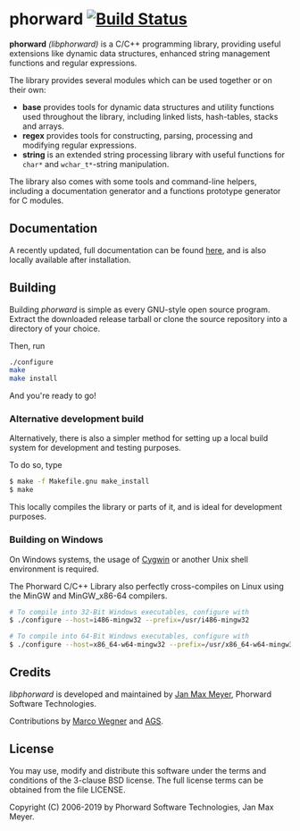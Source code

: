 # phorward [![Build Status](https://travis-ci.org/phorward/phorward.svg?branch=develop)](https://travis-ci.org/phorward/phorward) 

**phorward** *(libphorward)* is a C/C++ programming library, providing useful
extensions like dynamic data structures, enhanced string management functions
and regular expressions.

The library provides several modules which can be used together or on their own:

- **base** provides tools for dynamic data structures and utility functions used throughout the library, including linked lists, hash-tables, stacks and arrays.
- **regex** provides tools for constructing, parsing, processing and modifying regular expressions.
- **string** is an extended string processing library with useful functions for `char*` and `wchar_t*`-string manipulation.

The library also comes with some tools and command-line helpers, including a documentation generator and a functions prototype generator for C modules.

## Documentation

A recently updated, full documentation can be found [here](https://www.phorward-software.com/products/phorward/doc/phorward.html),
and is also locally available after installation.

## Building

Building *phorward* is simple as every GNU-style open source program. Extract the downloaded release tarball or clone the source repository into a directory of your choice.

Then, run

```bash
./configure
make
make install
```

And you're ready to go!

### Alternative development build

Alternatively, there is also a simpler method for setting up a local build system for development and testing purposes.

To do so, type

```bash
$ make -f Makefile.gnu make_install
$ make
```

This locally compiles the library or parts of it, and is ideal for development purposes.

### Building on Windows

On Windows systems, the usage of [Cygwin](https://cygwin.org/) or another Unix shell environment is required.

The Phorward C/C++ Library also perfectly cross-compiles on Linux using the MinGW and MinGW_x86-64 compilers.

```bash
# To compile into 32-Bit Windows executables, configure with
$ ./configure --host=i486-mingw32 --prefix=/usr/i486-mingw32

# To compile into 64-Bit Windows executables, configure with 
$ ./configure --host=x86_64-w64-mingw32 --prefix=/usr/x86_64-w64-mingw32
```

## Credits

*libphorward* is developed and maintained by [Jan Max Meyer](https://github.com/phorward/), Phorward Software Technologies.

Contributions by [Marco Wegner](https://github.com/Heavenfighter) and [AGS](https://github.com/FreeBASIC-programmer).

## License

You may use, modify and distribute this software under the terms and conditions of the 3-clause BSD license.
The full license terms can be obtained from the file LICENSE.

Copyright (C) 2006-2019 by Phorward Software Technologies, Jan Max Meyer.

